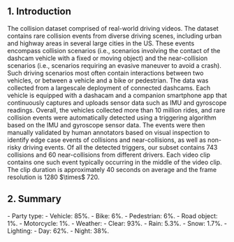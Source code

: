 <h2>1. Introduction</h2>
The collision dataset comprised of real-world driving videos. The dataset contains rare collision events from diverse driving scenes, including urban and highway areas in several large cities in the US. These events encompass collision scenarios (i.e., scenarios involving the contact of the dashcam vehicle with a fixed or moving object) and the near-collision scenarios (i.e., scenarios requiring an evasive maneuver to avoid a crash). Such driving scenarios most often contain interactions between two vehicles, or between a vehicle and a bike or pedestrian. The data was collected from a largescale deployment of connected dashcams. Each vehicle is equipped with a dashacam and a companion smartphone app that continuously captures and uploads sensor data such as IMU and gyroscope readings. Overall, the vehicles collected more than 10 million rides, and rare collision events were automatically detected using a triggering algorithm based on the IMU and gyroscope sensor data. The events were then manually validated by human annotators based on visual inspection to identify edge case events of collisions and near-collisions, as well as non-risky driving events. Of all the detected triggers, our subset contains 743 collisions and 60 near-collisions from different drivers. Each video clip contains one such event typically occurring in the middle of the video clip. The clip duration is approximately 40 seconds on average and the frame resolution is 1280 $\times$ 720.
<h2>2. Summary</h2>
- Party type:
	- Vehicle: 85%.
	- Bike: 6%.
	- Pedestrian: 6%.
	- Road object: 1%.
	- Motorcycle: 1%.
- Weather:
	- Clear: 93%.
	- Rain: 5.3%.
	- Snow: 1.7%.
- Lighting:
	- Day: 62%.
	- Night: 38%.